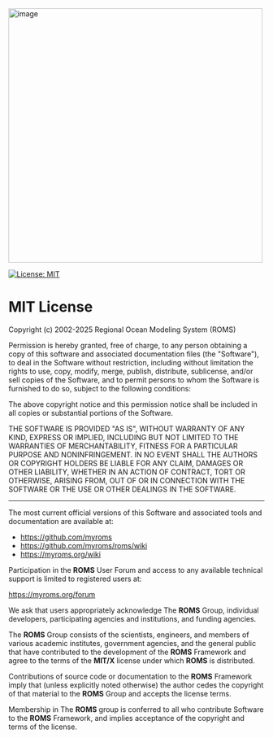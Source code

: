 <img width="500" alt="image" src="https://github.com/myroms/roms/assets/23062912/77b5429f-1ddf-47ea-8a49-5fd97cd19ef2">

[![License: MIT](https://img.shields.io/badge/License-MIT-yellow.svg)](https://opensource.org/licenses/MIT)

# MIT License

Copyright (c) 2002-2025 Regional Ocean Modeling System (ROMS)

Permission is hereby granted, free of charge, to any person obtaining a copy
of this software and associated documentation files (the "Software"), to deal
in the Software without restriction, including without limitation the rights
to use, copy, modify, merge, publish, distribute, sublicense, and/or sell
copies of the Software, and to permit persons to whom the Software is
furnished to do so, subject to the following conditions:

The above copyright notice and this permission notice shall be included in all
copies or substantial portions of the Software.

THE SOFTWARE IS PROVIDED "AS IS", WITHOUT WARRANTY OF ANY KIND, EXPRESS OR
IMPLIED, INCLUDING BUT NOT LIMITED TO THE WARRANTIES OF MERCHANTABILITY,
FITNESS FOR A PARTICULAR PURPOSE AND NONINFRINGEMENT. IN NO EVENT SHALL THE
AUTHORS OR COPYRIGHT HOLDERS BE LIABLE FOR ANY CLAIM, DAMAGES OR OTHER
LIABILITY, WHETHER IN AN ACTION OF CONTRACT, TORT OR OTHERWISE, ARISING FROM,
OUT OF OR IN CONNECTION WITH THE SOFTWARE OR THE USE OR OTHER DEALINGS IN THE
SOFTWARE.

***

The most current official versions of this Software and associated tools and
documentation are available at:

- https://github.com/myroms
- https://github.com/myroms/roms/wiki
- https://myroms.org/wiki

Participation in the **ROMS** User Forum and access to any available technical
support is limited to registered users at:

https://myroms.org/forum

We ask that users appropriately acknowledge The **ROMS** Group,
individual developers, participating agencies and institutions, and funding
agencies.

The **ROMS** Group consists of the scientists, engineers, and members
of various academic institutes, government agencies, and the general public
that have contributed to the development of the **ROMS** Framework and agree to
the terms of the **MIT/X** license under which **ROMS** is distributed.

Contributions of source code or documentation to the **ROMS** Framework imply
that (unless explicitly noted otherwise) the author cedes the copyright of
that material to the **ROMS** Group and accepts the license terms.

Membership in The **ROMS** group is conferred to all who contribute Software
to the **ROMS** Framework, and implies acceptance of the copyright and terms of
the license.
